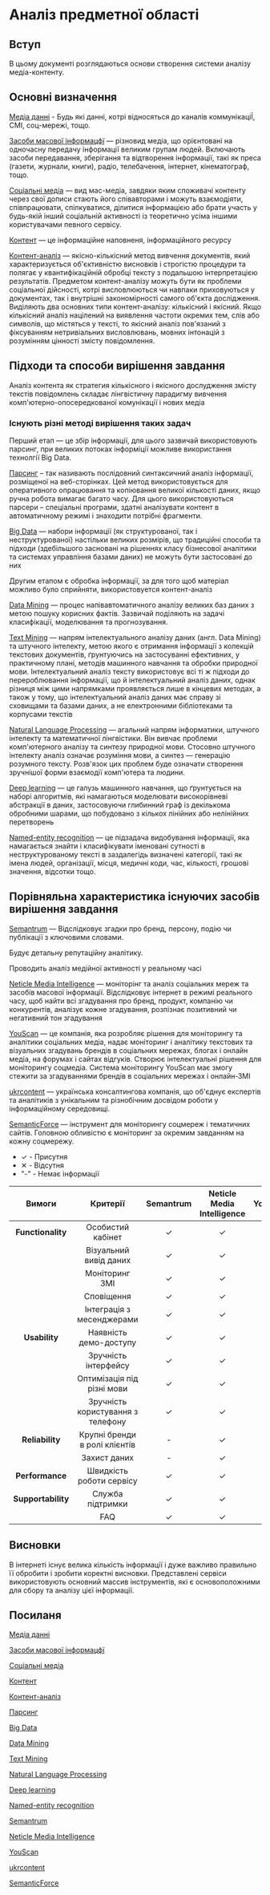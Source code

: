 
# Аналіз предметної області

## Вступ 

В цьому документі розглядаються основи створення системи аналізу медіа-контенту.


## Основні визначення

[Медіа данні](https://uk.wikipedia.org/wiki/Медіа) - Будь які данні, котрі відносяться до каналів коммунікаціЇ, СМІ, соц-мережі, тощо.

[Засоби масової інформацфї](https://uk.wikipedia.org/wiki/Засоби_масової_інформації) — різновид медіа, що орієнтовані на одночасну передачу інформації великим групам людей. Включають засоби передавання, зберігання та відтворення інформації, такі як преса (газети, журнали, книги), радіо, телебачення, інтернет, кінематограф, тощо.

[Соціальні медіа](https://uk.wikipedia.org/wiki/Соціальні_медіа) — вид мас-медіа, завдяки яким споживачі контенту через свої дописи стають його співавторами і можуть взаємодіяти, співпрацювати, спілкуватися, ділитися інформацією або брати участь у будь-якій інший соціальній активності із теоретично усіма іншими користувачами певного сервісу. 

[Контент](https://uk.wikipedia.org/wiki/Інформаційне_наповнення_сайту)  —  це інформаційне наповненя, інформаційного ресурсу 

[Контент-аналіз](https://uk.wikipedia.org/wiki/Контент-аналіз) —  якісно-кількісний метод вивчення документів, який характеризується об'єктивністю висновків і строгістю процедури та полягає у квантифікаційній обробці тексту з подальшою інтерпретацією результатів. Предметом контент-аналізу можуть бути як проблеми соціальної дійсності, котрі висловлюються чи навпаки приховуються у документах, так і внутрішні закономірності самого об'єкта дослідження.
Виділяють два основних типи контент-аналізу: кількісний і якісний. Якщо кількісний аналіз націлений на виявлення частоти окремих тем, слів або символів, що містяться у тексті, то якісний аналіз пов'язаний з фіксуванням нетривіальних висловлювань, мовних інтонацій з розумінням цінності змісту повідомлення.

## Підходи та способи вирішення завдання

Аналіз контента як стратегия кількісного і якісного дослудження змісту текстів повідомлень складає лінгвістичну парадигму вивчення комп'ютерно-опосередкованої комунікації і нових медіа 

### Існують різні методі вирішення таких задач

Перший етап — це збір інформації, для цього зазвичай використовують парсинг, при великих потоках інформіції можливе використання технолгії Big Data.

[Парсинг](https://uk.wikipedia.org/wiki/Синтаксичний_аналіз) – так називають послідовний синтаксичний  аналіз інформації, розміщеної на веб-сторінках. Цей метод використовується для оперативного опрацювання та копіювання великої кількості даних, якщо ручна робота вимагає багато часу. Для цього використовуються парсери – спеціальні програми, здатні аналізувати контент в автоматичному режимі і знаходити потрібні фрагменти.

[Big Data](https://uk.wikipedia.org/wiki/Великі_дані) — набори інформації (як структурованої, так і неструктурованої) настільки великих розмірів, що традиційні способи та підходи (здебільшого засновані на рішеннях класу бізнесової аналітики та системах управління базами даних) не можуть бути застосовані до них

Другим етапом є обробка інформації, за для того щоб матеріал можливо було сприйняти, використовуется контент-аналіз

[Data Mining](https://uk.wikipedia.org/wiki/Добування_даних) — процес напівавтоматичного аналізу великих баз даних з метою пошуку корисних фактів. Зазвичай поділяють на задачі класифікації, моделювання та прогнозування.

[Text Mining](https://uk.wikipedia.org/wiki/Інтелектуальний_аналіз_тексту) — напрям інтелектуального аналізу даних (англ. Data Mining) та штучного інтелекту, метою якого є отримання інформації з колекцій текстових документів, ґрунтуючись на застосуванні ефективних, у практичному плані, методів машинного навчання та обробки природної мови. Інтелектуальний аналіз тексту використовує всі ті ж підходи до перероблювання інформації, що й інтелектуальний аналіз даних, однак різниця між цими напрямками проявляється лише в кінцевих методах, а також у тому, що інтелектуальний аналіз даних має справу зі сховищами та базами даних, а не електронними бібліотеками та корпусами текстів 

[Natural Language Processing](https://uk.wikipedia.org/wiki/Обробка_природної_мови) — агальний напрям інформатики, штучного інтелекту та математичної лінгвістики. Він вивчає проблеми комп'ютерного аналізу та синтезу природної мови. Стосовно штучного інтелекту аналіз означає розуміння мови, а синтез — генерацію розумного тексту. Розв'язок цих проблем буде означати створення зручнішої форми взаємодії комп'ютера та людини.

[Deep learning](https://uk.wikipedia.org/wiki/Глибинне_навчання) — це галузь машинного навчання, що ґрунтується на наборі алгоритмів, які намагаються моделювати високорівневі абстракції в даних, застосовуючи глибинний граф із декількома обробними шарами, що побудовано з кількох лінійних або нелінійних перетворень

[Named-entity recognition](https://uk.wikipedia.org/wiki/Розпізнавання_іменованих_сутностей) — це підзадача видобування інформації, яка намагається знайти і класифікувати іменовані сутності в неструктурованому тексті в заздалегідь визначені категорії, такі як імена людей, організації, місця, медичні коди, час, кількості, грошові значення, відсотки тощо.


## Порівняльна характеристика існуючих засобів вирішення завдання

[Semantrum](https://promo.semantrum.net/uk/main-ua/) — Відслідковує згадки про бренд, персону, подію чи публікації з ключовими словами. 

Будує детальну репутаційну аналітику.

Проводить аналіз медійної активності у реальному часі

[Neticle Media Intelligence](https://neticle.com/mediaintelligence/ua) — моніторінг та аналіз соціальних мереж та засобів масової інформації. Відслідковує інтернет в режимі реального часу, щоб найти всі згадування про бренд, продукт, компанію чи конкурентів, аналізує кожне згадування, розпізнає позитивний чи негативний тон згадування

[YouScan](https://youscan.io/ua/) — це компанія, яка розробляє рішення для моніторингу та аналітики соціальних медіа, надає моніторинг і аналітику текстових та візуальних згадувань брендів в соціальних мережах, блогах і онлайн медіа, на форумах і сайтах відгуків. Створює інтелектуальні рішення для моніторингу соцмедіа. Система моніторингу YouScan має змогу стежити за згадуваннями брендів в соціальних мережах і онлайн-ЗМІ

[ukrcontent](https://ukrcontent.com/about.html) — українська консалтингова компанія, що об'єднує експертів та аналітиків з унікальним та різнобічним досвідом роботи у інформаційному середовищі.

[SemanticForce](https://www.semanticforce.net) — інструмент для моніторингу соцмереж і тематичних сайтів. Головною обливістю є моніторинг за окремим завданням на кожну соцмережу.
 
 - ✓ - Присутня
- ✕ - Відсутня
- "-" - Немає інформації
 
|Вимоги| Критерії | Semantrum | Neticle Media Intelligence | YouScan | SemanticForce | ukrcontent |
|:----:| :--------------: | :-------------: | :----: |  :----:  |:-----:|:-----:|
| **Functionality** | Особистий кабінет | ✓ | ✓ | ✓ | ✓ | ✕  |
|  | Візуальний вивід даних | ✓ | ✓ | ✓ | ✓ |  ✕|
|  | Моніторинг ЗМІ | ✓ | ✓ | ✓ | ✓ |✓ |
|  | Сповіщення | ✓ | ✓ | ✓ | ✓ |  ✕|
|  | Інтеграція з месенджерами | ✓ | ✓ | ✓ | ✓ |  ✕|
| **Usability** | Наявність демо-доступу | ✓ | ✓ | ✓ | ✓ | ✕|
|  | Зручність інтерфейсу | ✓ | ✓ | ✓ | ✓ | -|  
|  | Оптимізація під різні мови | ✓ | ✓ | ✓ | ✓ | ✓|
|  | Зручність користування з телефону | ✓ | ✓ | ✓ | ✕| ✓ |
| **Reliability** | Крупні бренди в ролі клієнтів | - | ✓ | ✓ | ✓ | - |  
|  | Захист даних | - | ✓ | ✓ | ✓ | - | 
| **Performance** | Швидкість роботи сервісу | ✓ | ✓ | ✓ | ✕|-|  
| **Supportability** | Служба підтримки | ✓ | ✓ | ✓ | ✓ |  ✓ | 
|  | FAQ | ✓ | ✓ | ✓ | ✓ |  ✕|


## Висновки 

В інтернеті існує велика кількість інформації і дуже важливо правильно її обробити і зробити коректні висновки.
Представлені сервіси використовують основний массив інструментів, які є основоположними для сбору та аналізу цієї інформації.

## Посиланя

[Медіа данні](https://uk.wikipedia.org/wiki/Медіа)

[Засоби масової інформацфї](https://uk.wikipedia.org/wiki/Засоби_масової_інформації)

[Соціальні медіа](https://uk.wikipedia.org/wiki/Соціальні_медіа)

[Контент](https://uk.wikipedia.org/wiki/Інформаційне_наповнення_сайту) 

[Контент-аналіз](https://uk.wikipedia.org/wiki/Контент-аналіз)

[Парсинг](https://uk.wikipedia.org/wiki/Синтаксичний_аналіз) 

[Big Data](https://uk.wikipedia.org/wiki/Великі_дані)

[Data Mining](https://uk.wikipedia.org/wiki/Добування_даних)

[Text Mining](https://uk.wikipedia.org/wiki/Інтелектуальний_аналіз_тексту)

[Natural Language Processing](https://uk.wikipedia.org/wiki/Обробка_природної_мови)

[Deep learning](https://uk.wikipedia.org/wiki/Глибинне_навчання)

[Named-entity recognition](https://uk.wikipedia.org/wiki/Розпізнавання_іменованих_сутностей)

[Semantrum](https://promo.semantrum.net/uk/main-ua/)

[Neticle Media Intelligence](https://neticle.com/mediaintelligence/ua)

[YouScan](https://youscan.io/ua/)

[ukrcontent](https://ukrcontent.com/about.html)

[SemanticForce](https://www.semanticforce.net)


